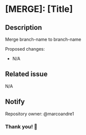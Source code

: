 # [MERGE]: [Title]

## Description

Merge branch-name to branch-name

Proposed changes:

- N/A

## Related issue

N/A

## Notify

Repository owner: @marcoandre1

### Thank you! 🙌
